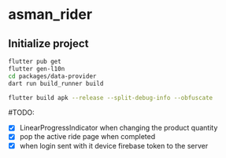 # asman_rider

## Initialize project

```bash
flutter pub get
flutter gen-l10n
cd packages/data-provider
dart run build_runner build
```

```bash
flutter build apk --release --split-debug-info --obfuscate
```

#TODO:

- [x] LinearProgressIndicator when changing the product quantity
- [x] pop the active ride page when completed
- [x] when login sent with it device firebase token to the server
